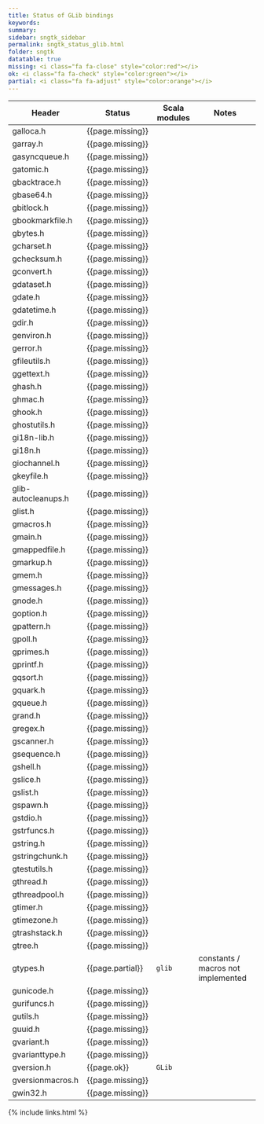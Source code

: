 ```yaml
---
title: Status of GLib bindings
keywords:
summary:
sidebar: sngtk_sidebar
permalink: sngtk_status_glib.html
folder: sngtk
datatable: true
missing: <i class="fa fa-close" style="color:red"></i>
ok: <i class="fa fa-check" style="color:green"></i>
partial: <i class="fa fa-adjust" style="color:orange"></i>
---
```


<div class="datatable-begin"></div>

| Header              | Status           | Scala modules | Notes |
|---------------------|------------------|---------------|-------|
| galloca.h           | {{page.missing}} |               |       |
| garray.h            | {{page.missing}} |               |       |
| gasyncqueue.h       | {{page.missing}} |               |       |
| gatomic.h           | {{page.missing}} |               |       |
| gbacktrace.h        | {{page.missing}} |               |       |
| gbase64.h           | {{page.missing}} |               |       |
| gbitlock.h          | {{page.missing}} |               |       |
| gbookmarkfile.h     | {{page.missing}} |               |       |
| gbytes.h            | {{page.missing}} |               |       |
| gcharset.h          | {{page.missing}} |               |       |
| gchecksum.h         | {{page.missing}} |               |       |
| gconvert.h          | {{page.missing}} |               |       |
| gdataset.h          | {{page.missing}} |               |       |
| gdate.h             | {{page.missing}} |               |       |
| gdatetime.h         | {{page.missing}} |               |       |
| gdir.h              | {{page.missing}} |               |       |
| genviron.h          | {{page.missing}} |               |       |
| gerror.h            | {{page.missing}} |               |       |
| gfileutils.h        | {{page.missing}} |               |       |
| ggettext.h          | {{page.missing}} |               |       |
| ghash.h             | {{page.missing}} |               |       |
| ghmac.h             | {{page.missing}} |               |       |
| ghook.h             | {{page.missing}} |               |       |
| ghostutils.h        | {{page.missing}} |               |       |
| gi18n-lib.h         | {{page.missing}} |               |       |
| gi18n.h             | {{page.missing}} |               |       |
| giochannel.h        | {{page.missing}} |               |       |
| gkeyfile.h          | {{page.missing}} |               |       |
| glib-autocleanups.h | {{page.missing}} |               |       |
| glist.h             | {{page.missing}} |               |       |
| gmacros.h           | {{page.missing}} |               |       |
| gmain.h             | {{page.missing}} |               |       |
| gmappedfile.h       | {{page.missing}} |               |       |
| gmarkup.h           | {{page.missing}} |               |       |
| gmem.h              | {{page.missing}} |               |       |
| gmessages.h         | {{page.missing}} |               |       |
| gnode.h             | {{page.missing}} |               |       |
| goption.h           | {{page.missing}} |               |       |
| gpattern.h          | {{page.missing}} |               |       |
| gpoll.h             | {{page.missing}} |               |       |
| gprimes.h           | {{page.missing}} |               |       |
| gprintf.h           | {{page.missing}} |               |       |
| gqsort.h            | {{page.missing}} |               |       |
| gquark.h            | {{page.missing}} |               |       |
| gqueue.h            | {{page.missing}} |               |       |
| grand.h             | {{page.missing}} |               |       |
| gregex.h            | {{page.missing}} |               |       |
| gscanner.h          | {{page.missing}} |               |       |
| gsequence.h         | {{page.missing}} |               |       |
| gshell.h            | {{page.missing}} |               |       |
| gslice.h            | {{page.missing}} |               |       |
| gslist.h            | {{page.missing}} |               |       |
| gspawn.h            | {{page.missing}} |               |       |
| gstdio.h            | {{page.missing}} |               |       |
| gstrfuncs.h         | {{page.missing}} |               |       |
| gstring.h           | {{page.missing}} |               |       |
| gstringchunk.h      | {{page.missing}} |               |       |
| gtestutils.h        | {{page.missing}} |               |       |
| gthread.h           | {{page.missing}} |               |       |
| gthreadpool.h       | {{page.missing}} |               |       |
| gtimer.h            | {{page.missing}} |               |       |
| gtimezone.h         | {{page.missing}} |               |       |
| gtrashstack.h       | {{page.missing}} |               |       |
| gtree.h             | {{page.missing}} |               |       |
| gtypes.h            | {{page.partial}} | `glib`        | constants / macros not implemented |
| gunicode.h          | {{page.missing}} |               |       |
| gurifuncs.h         | {{page.missing}} |               |       |
| gutils.h            | {{page.missing}} |               |       |
| guuid.h             | {{page.missing}} |               |       |
| gvariant.h          | {{page.missing}} |               |       |
| gvarianttype.h      | {{page.missing}} |               |       |
| gversion.h          | {{page.ok}}      | `GLib`        |       |
| gversionmacros.h    | {{page.missing}} |               |       |
| gwin32.h            | {{page.missing}} |               |       |

<div class="datatable-end"></div>

{% include links.html %}
